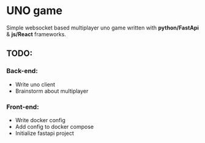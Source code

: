 # UNO game

Simple websocket based multiplayer uno game written with **python/FastApi** & **js/React** frameworks.

## TODO:
### Back-end:
* Write uno client
* Brainstorm about multiplayer

### Front-end:
* Write docker config
* Add config to docker compose
* Initialize fastapi project
